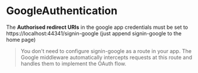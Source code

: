 # GoogleAuthentication

The **Authorised redirect URIs** in the google app credentials must be set to https://localhost:44341/signin-google (just append signin-google to the home page)

> You don't need to configure signin-google as a route in your app. The Google middleware automatically intercepts requests at this route and handles them to implement the OAuth flow.


